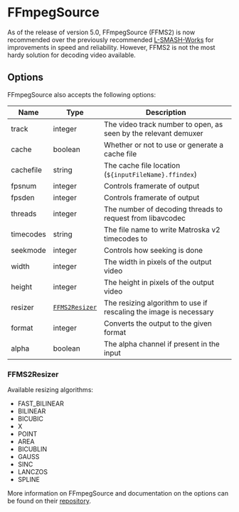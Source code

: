 # FFmpegSource

As of the release of version 5.0, FFmpegSource (FFMS2) is now recommended over the previously recommended [L-SMASH-Works](#l-smash-works) for improvements in speed and reliability. However, FFMS2 is not the most hardy solution for decoding video available.

## Options

FFmpegSource also accepts the following options:

Name | Type | Description
--- | --- | ---
track | integer | The video track number to open, as seen by the relevant demuxer
cache | boolean | Whether or not to use or generate a cache file
cachefile | string | The cache file location (`${inputFileName}.ffindex`)
fpsnum | integer | Controls framerate of output
fpsden | integer | Controls framerate of output
threads | integer | The number of decoding threads to request from libavcodec
timecodes | string | The file name to write Matroska v2 timecodes to
seekmode | integer | Controls how seeking is done
width | integer | The width in pixels of the output video
height | integer | The height in pixels of the output video
resizer | [`FFMS2Resizer`](#ffms2resizer) | The resizing algorithm to use if rescaling the image is necessary
format | integer | Converts the output to the given format
alpha | boolean | The alpha channel if present in the input

### FFMS2Resizer

Available resizing algorithms:

* FAST_BILINEAR
* BILINEAR
* BICUBIC
* X
* POINT
* AREA
* BICUBLIN
* GAUSS
* SINC
* LANCZOS
* SPLINE

More information on FFmpegSource and documentation on the options can be found on their [repository][ffms2].



[vs-plugins]: https://www.vapoursynth.com/doc/installation.html#plugins-and-scripts "Plugins and Scripts"

<!-- Import Methods -->
[ffms2]: https://github.com/FFMS/ffms2 "FFmpegSource (usually known as FFMS or FFMS2) is a cross-platform wrapper library around FFmpeg"
